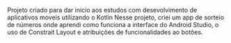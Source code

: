 Projeto criado para dar inicio aos estudos com desevolvimento de aplicativos moveis utilizando o Kotlin
Nesse projeto, criei um app de sorteio de números onde aprendi como funciona a interface do Android Studio, o uso de Constrait Layout e atribuições de funcionalidades ao botões. 
